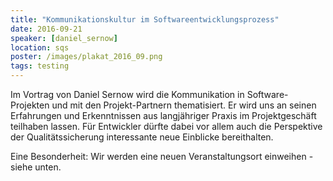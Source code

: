 ```yaml
---
title: "Kommunikationskultur im Softwareentwicklungsprozess"
date: 2016-09-21
speaker: [daniel_sernow]
location: sqs
poster: /images/plakat_2016_09.png
tags: testing
---
```


Im Vortrag von Daniel Sernow wird die Kommunikation in Software-Projekten und mit den Projekt-Partnern thematisiert. Er
wird uns an seinen Erfahrungen und Erkenntnissen aus langjähriger Praxis im Projektgeschäft teilhaben lassen. Für
Entwickler dürfte dabei vor allem auch die Perspektive der Qualitätssicherung interessante neue Einblicke bereithalten.

Eine Besonderheit: Wir werden eine neuen Veranstaltungsort einweihen - siehe unten.
